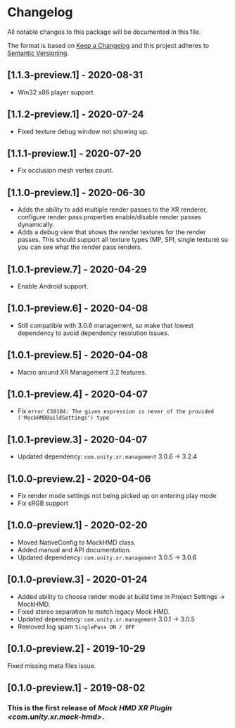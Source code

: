 # Changelog
All notable changes to this package will be documented in this file.

The format is based on [Keep a Changelog](http://keepachangelog.com/en/1.0.0/)
and this project adheres to [Semantic Versioning](http://semver.org/spec/v2.0.0.html).

## [1.1.3-preview.1] - 2020-08-31

 * Win32 x86 player support.

## [1.1.2-preview.1] - 2020-07-24

 * Fixed texture debug window not showing up.

## [1.1.1-preview.1] - 2020-07-20

 * Fix occlusion mesh vertex count.

## [1.1.0-preview.1] - 2020-06-30

 * Adds the ability to add multiple render passes to the XR renderer, configure render pass properties enable/disable render passes dynamically.
 * Adds a debug view that shows the render textures for the render passes. This should support all texture types (MP, SPI, single texture) so you can see what the render pass renders.

## [1.0.1-preview.7] - 2020-04-29

 * Enable Android support.

## [1.0.1-preview.6] - 2020-04-08

 * Still compatible with 3.0.6 management, so make that lowest dependency to avoid dependency resolution issues.

## [1.0.1-preview.5] - 2020-04-08

 * Macro around XR Management 3.2 features.

## [1.0.1-preview.4] - 2020-04-07

 * Fix `error CS0184: The given expression is never of the provided ('MockHMDBuildSettings') type`

## [1.0.1-preview.3] - 2020-04-07

 * Updated dependency: `com.unity.xr.management` 3.0.6 -> 3.2.4

## [1.0.0-preview.2] - 2020-04-06

 * Fix render mode settings not being picked up on entering play mode
 * Fix sRGB support

## [1.0.0-preview.1] - 2020-02-20

 * Moved NativeConfig to MockHMD class.
 * Added manual and API documentation.
 * Updated dependency: `com.unity.xr.management` 3.0.5 -> 3.0.6

## [0.1.0-preview.3] - 2020-01-24

 * Added ability to choose render mode at build time in Project Settings -> MockHMD.
 * Fixed stereo separation to match legacy Mock HMD.
 * Updated dependency: `com.unity.xr.management` 3.0.1 -> 3.0.5
 * Removed log spam `SinglePass ON / OFF`

## [0.1.0-preview.2] - 2019-10-29

Fixed missing meta files issue.

## [0.1.0-preview.1] - 2019-08-02

### This is the first release of *Mock HMD XR Plugin \<com.unity.xr.mock-hmd\>*.

